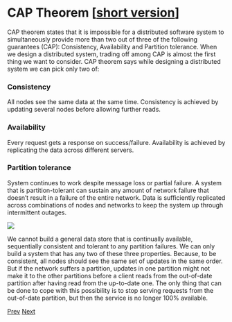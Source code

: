 # CAP Theorem [[short version](README_SHORT.md)]

CAP theorem states that it is impossible for a distributed software system to simultaneously provide more than two out of three of the following guarantees (CAP): Consistency, Availability and Partition tolerance. When we design a distributed system, trading off among CAP is almost the first thing we want to consider. CAP theorem says while designing a distributed system we can pick only two of:

### Consistency

All nodes see the same data at the same time. Consistency is achieved by updating several nodes before allowing further reads.

### Availability

Every request gets a response on success/failure. Availability is achieved by replicating the data across different servers.

### Partition tolerance

System continues to work despite message loss or partial failure. A system that is partition-tolerant can sustain any amount of network failure that doesn’t result in a failure of the entire network. Data is sufficiently replicated across combinations of nodes and networks to keep the system up through intermittent outages.

![](1.png)

We cannot build a general data store that is continually available, sequentially consistent and tolerant to any partition failures. We can only build a system that has any two of these three properties. Because, to be consistent, all nodes should see the same set of updates in the same order. But if the network suffers a partition, updates in one partition might not make it to the other partitions before a client reads from the out-of-date partition after having read from the up-to-date one. The only thing that can be done to cope with this possibility is to stop serving requests from the out-of-date partition, but then the service is no longer 100% available.

[Prev](../SQL%20vs.%20NoSQL/README.md) [Next](../Consistent%20Hashing/README.md)